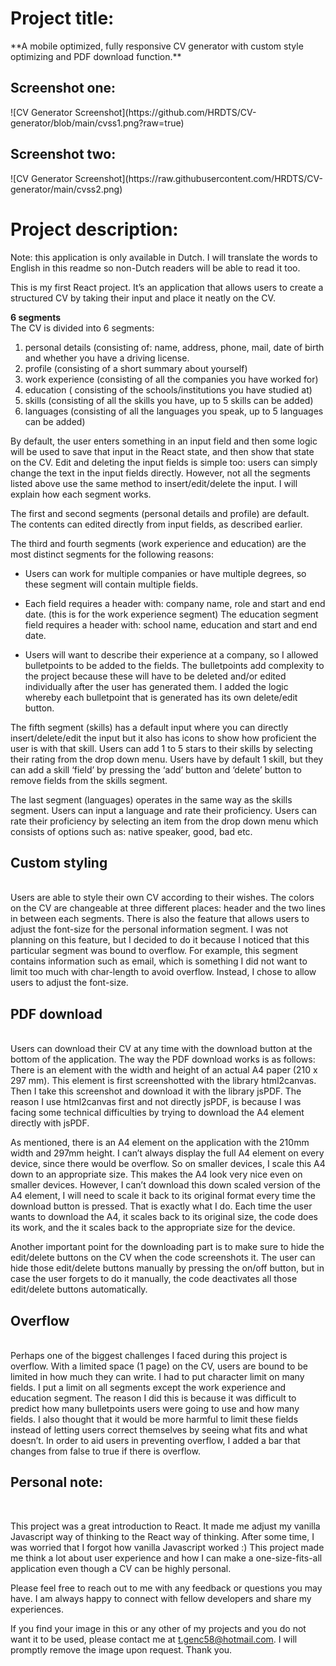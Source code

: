 <h1>Project title:</h1>
**A mobile optimized, fully responsive CV generator with custom style optimizing and PDF download function.**

<h2>Screenshot one: </h2>
![CV Generator Screenshot](https://github.com/HRDTS/CV-generator/blob/main/cvss1.png?raw=true)
<h2>Screenshot two:</h2>
![CV Generator Screenshot](https://raw.githubusercontent.com/HRDTS/CV-generator/main/cvss2.png)





<h1>Project description:</h1>
Note: this application is only available in Dutch. I will translate the words to English in this readme so non-Dutch readers will be able to read it too.

This is my first React project. It’s an application that allows users to create a structured CV by taking their input and place it neatly on the CV. 

**6 segments**<br>
The CV is divided into 6 segments: 
1. personal details (consisting of: name, address, phone, mail, date of birth and whether you have a driving license.
2. profile (consisting of a short summary about yourself)
3. work experience (consisting of all the companies you have worked for)
4. education ( consisting of the schools/institutions you have studied at)
5. skills (consisting of all the skills you have, up to 5 skills can be added)
6. languages (consisting of all the languages you speak, up to 5 languages can be added)

By default, the user enters something in an input field and then some logic will be used to save that input in the React state, and then show that state on the CV. Edit and deleting the input fields is simple too: users can simply change the text in the input fields directly. However, not all the segments listed above use the same method to insert/edit/delete the input.  I will explain how each segment works.

The first and second segments (personal details and profile) are default. The contents can edited directly from input fields, as described earlier.
 
The third and fourth segments (work experience and education) are the most distinct segments for the following reasons:
- Users can work for multiple companies or have multiple degrees, so these segment will contain multiple fields.

- Each field requires a header with: company name, role and start and end date. (this is for the work experience segment) The education segment field requires a header with: school name, education and start and end date.

- Users will want to describe their experience at a company, so I allowed bulletpoints to be added to the fields. The bulletpoints add complexity to the project because these will have to be deleted and/or edited individually after the user has generated them. I added the logic whereby each bulletpoint that is generated has its own delete/edit button.
 
The fifth segment (skills) has a default input where you can directly insert/delete/edit the input but it also has icons to show how proficient the user is with that skill. Users can add 1 to 5 stars to their skills by selecting their rating from the drop down menu.  Users have by default 1 skill, but they can add a skill ‘field’ by pressing the ‘add’ button and ‘delete’ button to remove fields from the skills segment.

The last segment (languages) operates in the same way as the skills segment. Users can input a language and rate their proficiency. Users can rate their proficiency by selecting an item from the drop down menu which consists of options such as: native speaker, good, bad etc.

<h2>Custom styling</h2><br>
Users are able to style their own CV according to their wishes. The colors on the CV are changeable at three different places: header and the two lines in between each segments. There is also the feature that allows users to adjust the font-size for the personal information segment. I was not planning on this feature, but I decided to do it because I noticed that this particular segment was bound to overflow. For example, this segment contains information such as email, which is something I did not want to limit too much with char-length to avoid overflow. Instead, I chose to allow users to adjust the font-size. 

<h2>PDF download</h2><br>
Users can download their CV at any time with the download button at the bottom of the application.  The way the PDF download works is as follows:
There is an element with the width and height of an actual A4 paper (210 x 297 mm). This element is first screenshotted with the library html2canvas. Then I take this screenshot and download it with the library jsPDF. The reason I use html2canvas first and not directly jsPDF, is because I was facing some technical difficulties by trying to download the A4 element directly with jsPDF.

As mentioned, there is an A4 element on the application with the 210mm width and 297mm height. I can’t always display the full A4 element on every device, since there would be overflow. So on smaller devices, I scale this A4 down to an appropriate size. This makes the A4 look very nice even on smaller devices. However, I can’t download this down scaled version of the A4 element, I will need to scale it back to its original format every time the download button is pressed. That is exactly what I do. Each time the user wants to download the A4, it scales back to its original size, the code does its work, and the it scales back to the appropriate size for the device.

Another important point for the downloading part is to make sure to hide the edit/delete buttons on the CV when the code screenshots it. The user can hide those edit/delete buttons manually by pressing the on/off button, but in case the user forgets to do it manually, the code deactivates all those edit/delete buttons automatically. 

<h2>Overflow</h2> <br>
Perhaps one of the biggest challenges I faced during this project is overflow. With a limited space (1 page) on the CV, users are bound to be limited in how much they can write. I had to put character limit on many fields. I put a limit on all segments except the work experience and education segment. The reason I did this is because it was difficult to predict how many bulletpoints users were going to use and how many fields. I also thought that it would be more harmful to limit these fields instead of letting users correct themselves by seeing what fits and what doesn’t. In order to aid users in preventing overflow, I added a bar that changes from false to true if there is overflow.

<h2>Personal note:</h2> <br>

This project was a great introduction to React. It made me adjust my vanilla Javascript way of thinking to the React way of thinking. After some time, I was worried that I forgot how vanilla Javascript worked :) This project made me think a lot about user experience and how I can make a one-size-fits-all application even though a CV can be highly personal.

Please feel free to reach out to me with any feedback or questions you may have. I am always happy to connect with fellow developers and share my experiences.

If you find your image in this or any other of my projects and you do not want it to be used, please contact me at t.genc58@hotmail.com. I will promptly remove the image upon request.
Thank you.




